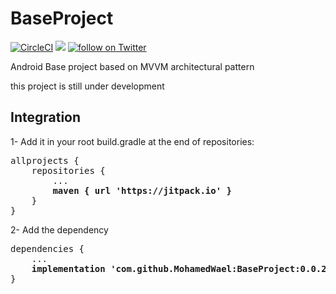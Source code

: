 # BaseProject 
[![CircleCI](https://circleci.com/gh/MohamedWael/BaseProject/tree/master.svg?style=svg)](https://circleci.com/gh/MohamedWael/BaseProject/tree/master) 
[![](https://jitpack.io/v/MohamedWael/BaseProject.svg)](https://jitpack.io/#MohamedWael/BaseProject) 
<a href="https://twitter.com/intent/follow?screen_name=imohamedwael">
        <img src="https://img.shields.io/twitter/follow/imohamedwael?style=social&logo=twitter"
            alt="follow on Twitter"></a>

Android Base project based on MVVM architectural pattern

this project is still under development

## Integration

1- Add it in your root build.gradle at the end of repositories:

<pre>
allprojects {
    repositories {
        ...
        <b>maven { url 'https://jitpack.io' }</b>
    }
}
</pre>

2- Add the dependency

<pre>
dependencies {
    ...
    <b>implementation 'com.github.MohamedWael:BaseProject:0.0.2'</b>
}
</pre>


